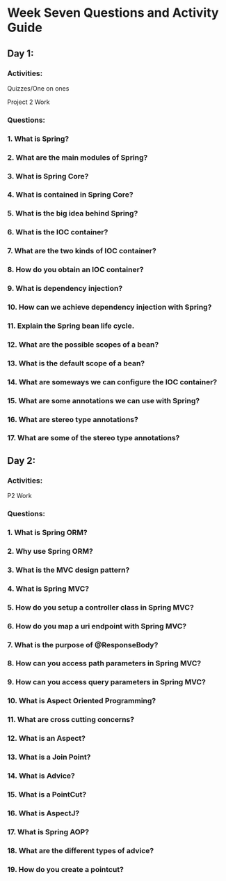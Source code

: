 # Week Seven Questions and Activity Guide

## Day 1:

### Activities:

Quizzes/One on ones

Project 2 Work

### Questions:

### 1. What is Spring?

### 2. What are the main modules of Spring?

### 3. What is Spring Core?

### 4. What is contained in Spring Core?

### 5. What is the big idea behind Spring?

### 6. What is the IOC container?

### 7. What are the two kinds of IOC container?

### 8. How do you obtain an IOC container?

### 9. What is dependency injection?

### 10. How can we achieve dependency injection with Spring?

### 11. Explain the Spring bean life cycle.

### 12. What are the possible scopes of a bean?

### 13. What is the default scope of a bean?

### 14. What are someways we can configure the IOC container?

### 15. What are some annotations we can use with Spring?

### 16. What are stereo type annotations?

### 17. What are some of the stereo type annotations? 

## Day 2:

### Activities:

P2 Work

### Questions:

### 1. What is Spring ORM?

### 2. Why use Spring ORM?

### 3. What is the MVC design pattern?

### 4. What is Spring MVC?

### 5. How do you setup a controller class in Spring MVC?

### 6. How do you map a uri endpoint with Spring MVC?

### 7. What is the purpose of @ResponseBody?

### 8. How can you access path parameters in Spring MVC?

### 9. How can you access query parameters in Spring MVC?

### 10. What is Aspect Oriented Programming?

### 11. What are cross cutting concerns?

### 12. What is an Aspect?

### 13. What is a Join Point?

### 14. What is Advice?

### 15. What is a PointCut?

### 16. What is AspectJ?

### 17. What is Spring AOP?

### 18. What are the different types of advice?

### 19. How do you create a pointcut?
